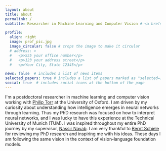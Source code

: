 ```yaml
---
layout: about
title: about
permalink: /
subtitle: Researcher in Machine Learning and Computer Vision # <a href='#'>Affiliations</a>. Address. Contacts. Moto. Etc.

profile:
  align: right
  image: prof_pic.jpg
  image_circular: false # crops the image to make it circular
  # address: >
  #   <p>555 your office number</p>
  #   <p>123 your address street</p>
  #   <p>Your City, State 12345</p>

news: false  # includes a list of news items
selected_papers: true # includes a list of papers marked as "selected={true}"
social: true  # includes social icons at the bottom of the page
---
```


I'm a postdoctoral researcher in machine learning and computer vision working with [Philip Torr](https://scholar.google.com/citations?user=kPxa2w0AAAAJ&hl=en) at the University of Oxford. I am driven by my curiosity about understanding how intelligence emerges in neural networks through learning. Thus my PhD research was focused on how to interpret neural networks, and I was lucky to have this experience at the Technical University of Munich (TUM). I was inspired throughout my entire PhD journey by my supervisor, [Nassir Navab](https://scholar.google.com/citations?user=kzoVUPYAAAAJ&hl=en&oi=ao). I am very thankful to [Bernt Schiele](https://scholar.google.com/citations?user=z76PBfYAAAAJ&hl=en&oi=ao) for reviewing my PhD research and inspiring me with his ideas. These days I am following the same vision in the context of vision-language foundation models.

<!-- Still lucky to be an affiliate researcher at the Munich Center for Machine Learning ([MCML](https://mcml.ai/publications/)). 

[Daniel Rueckert](https://scholar.google.com/scholar?hl=en&as_sdt=0%2C5&q=daniel+rueckert&oq=danie).


<!-- Write your biography here. Tell the world about yourself. Link to your favorite [subreddit](http://reddit.com). You can put a picture in, too. The code is already in, just name your picture `prof_pic.jpg` and put it in the `img/` folder.

Put your address / P.O. box / other info right below your picture. You can also disable any these elements by editing `profile` property of the YAML header of your `_pages/about.md`. Edit `_bibliography/papers.bib` and Jekyll will render your [publications page](/al-folio/publications/) automatically.

Link to your social media connections, too. This theme is set up to use [Font Awesome icons](http://fortawesome.github.io/Font-Awesome/) and [Academicons](https://jpswalsh.github.io/academicons/), like the ones below. Add your Facebook, Twitter, LinkedIn, Google Scholar, or just disable all of them. -->
